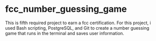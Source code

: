 # fcc_number_guessing_game
This is fifth required project to earn a fcc certification. For this project, i used Bash scripting, PostgreSQL, and Git to create a number guessing game that runs in the terminal and saves user information.
